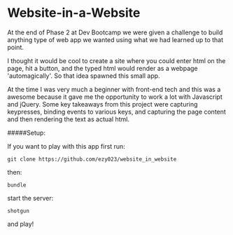 # Website-in-a-Website

At the end of Phase 2 at Dev Bootcamp we were given a challenge to build anything type of web app we wanted using what we had learned up to that point. 

I thought it would be cool to create a site where you could enter html on the page, hit a button, and the typed html would render as a webpage 'automagically'. So that idea spawned this small app.

At the time I was very much a beginner with front-end tech and this was a awesome because it gave me the opportunity to work a lot with Javascript and jQuery. Some key takeaways from this project were capturing keypresses, binding events to various keys, and capturing the page content and then rendering the text as actual html.

#####Setup:

If you want to play with this app first run:

`git clone https://github.com/ezy023/website_in_website`

then: 

`bundle`

start the server:

`shotgun`

and play!
